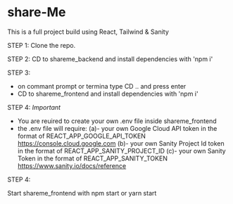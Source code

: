 # share-Me
This is a full project build using React, Tailwind & Sanity 

STEP 1: 
Clone the repo.

STEP 2:
CD to shareme_backend and install dependencies with 'npm i'

STEP 3:
- on commant prompt or termina type CD .. and press enter
- CD to shareme_frontend and install dependencies with 'npm i'

STEP 4: *Important*
- You are reuired to create your own .env file inside shareme_frontend 
- the .env file will require:
(a)- your own Google Cloud API token in the format of REACT_APP_GOOGLE_API_TOKEN  
https://console.cloud.google.com
(b)- your own Sanity Project Id token in the format of REACT_APP_SANITY_PROJECT_ID
(c)- your own Sanity Token in the format of REACT_APP_SANITY_TOKEN 
https://www.sanity.io/docs/reference 

STEP 4:

Start shareme_frontend with npm start or yarn start


